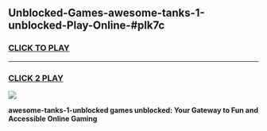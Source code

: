 
## Unblocked-Games-awesome-tanks-1-unblocked-Play-Online-#plk7c
<h3>
<a href="https://premium.freeplayer.one?title=awesome-tanks-1-unblocked&ref=27F">CLICK TO PLAY</a></h3>
<hr>

<h3>
<a href="https://premium.freeplayer.one?title=awesome-tanks-1-unblocked&ref=27F">CLICK 2 PLAY</a>
  
</h3>

<a href="https://premium.freeplayer.one?title=awesome-tanks-1-unblocked&ref=27F"><img src="https://clearcache.store/games.png"></a>


**awesome-tanks-1-unblocked games unblocked: Your Gateway to Fun and Accessible Online Gaming**
